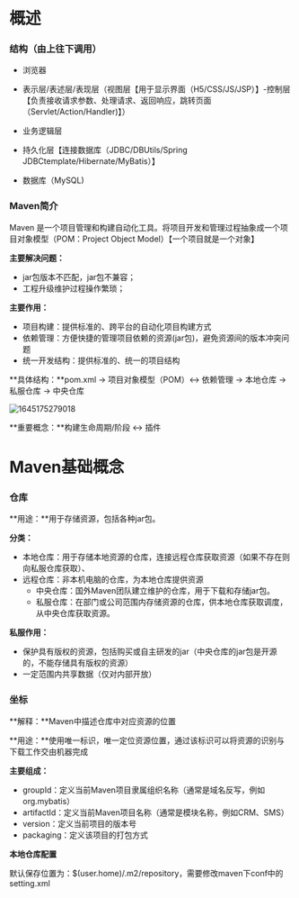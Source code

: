 # 概述

### **结构（由上往下调用）**

* 浏览器

* 表示层/表述层/表现层（视图层【用于显示界面（H5/CSS/JS/JSP）】-控制层【负责接收请求参数、处理请求、返回响应，跳转页面（Servlet/Action/Handler)】）

* 业务逻辑层

* 持久化层【连接数据库（JDBC/DBUtils/Spring JDBCtemplate/Hibernate/MyBatis）】
* 数据库（MySQL)



### **Maven简介**

Maven 是一个项目管理和构建自动化工具。将项目开发和管理过程抽象成一个项目对象模型（POM：Project Object Model）【一个项目就是一个对象】

**主要解决问题：**

* jar包版本不匹配，jar包不兼容；
* 工程升级维护过程操作繁琐；

**主要作用：**

* 项目构建：提供标准的、跨平台的自动化项目构建方式
* 依赖管理：方便快捷的管理项目依赖的资源(jar包)，避免资源间的版本冲突问题
* 统一开发结构：提供标准的、统一的项目结构

**具体结构：**pom.xml -> 项目对象模型（POM）<-> 依赖管理 -> 本地仓库 -> 私服仓库 -> 中央仓库

![1645175279018](C:\Users\TRT\AppData\Roaming\Typora\typora-user-images\1645175279018.png)

**重要概念：**构建生命周期/阶段 <-> 插件



# Maven基础概念

### **仓库**

**用途：**用于存储资源，包括各种jar包。

**分类：**

* 本地仓库：用于存储本地资源的仓库，连接远程仓库获取资源（如果不存在则向私服仓库获取）、
* 远程仓库：非本机电脑的仓库，为本地仓库提供资源
  * 中央仓库：国外Maven团队建立维护的仓库，用于下载和存储jar包。
  * 私服仓库：在部门或公司范围内存储资源的仓库，供本地仓库获取调度，从中央仓库获取资源。

**私服作用：**

* 保护具有版权的资源，包括购买或自主研发的jar（中央仓库的jar包是开源的，不能存储具有版权的资源）
* 一定范围内共享数据（仅对内部开放）



### 坐标

**解释：**Maven中描述仓库中对应资源的位置

**用途：**使用唯一标识，唯一定位资源位置，通过该标识可以将资源的识别与下载工作交由机器完成

**主要组成：**

* groupId：定义当前Maven项目隶属组织名称（通常是域名反写，例如org.mybatis）
* artifactId：定义当前Maven项目名称（通常是模块名称，例如CRM、SMS）
* version：定义当前项目的版本号
* packaging：定义该项目的打包方式

**本地仓库配置**

默认保存位置为：$(user.home)/.m2/repository，需要修改maven下conf中的setting.xml
